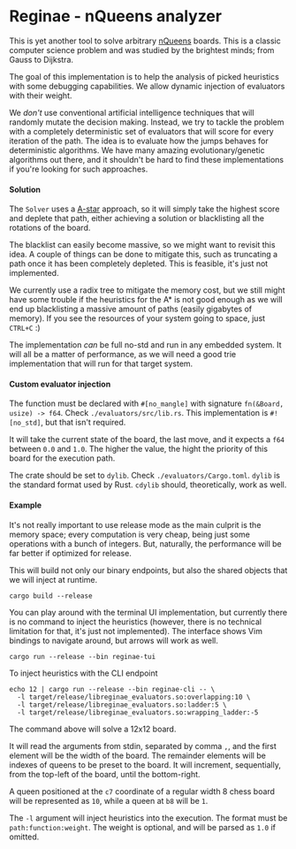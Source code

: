 # Reginae - nQueens analyzer

This is yet another tool to solve arbitrary [nQueens](https://en.wikipedia.org/wiki/Eight_queens_puzzle) boards. This is a classic computer science problem and was studied by the brightest minds; from Gauss to Dijkstra.

The goal of this implementation is to help the analysis of picked heuristics with some debugging capabilities. We allow dynamic injection of evaluators with their weight.

We *don't* use conventional artificial intelligence techniques that will randomly mutate the decision making. Instead, we try to tackle the problem with a completely deterministic set of evaluators that will score for every iteration of the path. The idea is to evaluate how the jumps behaves for deterministic algorithms. We have many amazing evolutionary/genetic algorithms out there, and it shouldn't be hard to find these implementations if you're looking for such approaches.

#### Solution

The `Solver` uses a [A-star](https://en.wikipedia.org/wiki/A*_search_algorithm) approach, so it will simply take the highest score and deplete that path, either achieving a solution or blacklisting all the rotations of the board.

The blacklist can easily become massive, so we might want to revisit this idea. A couple of things can be done to mitigate this, such as truncating a path once it has been completely depleted. This is feasible, it's just not implemented.

We currently use a radix tree to mitigate the memory cost, but we still might have some trouble if the heuristics for the A* is not good enough as we will end up blacklisting a massive amount of paths (easily gigabytes of memory). If you see the resources of your system going to space, just `CTRL+C` :)

The implementation *can* be full no-std and run in any embedded system. It will all be a matter of performance, as we will need a good trie implementation that will run for that target system.

#### Custom evaluator injection

The function must be declared with `#[no_mangle]` with signature `fn(&Board, usize) -> f64`. Check `./evaluators/src/lib.rs`. This implementation is `#![no_std]`, but that isn't required.

It will take the current state of the board, the last move, and it expects a `f64` between `0.0` and `1.0`. The higher the value, the hight the priority of this board for the execution path.

The crate should be set to `dylib`. Check `./evaluators/Cargo.toml`. `dylib` is the standard format used by Rust. `cdylib` should, theoretically, work as well.

#### Example

It's not really important to use release mode as the main culprit is the memory space; every computation is very cheap, being just some operations with a bunch of integers. But, naturally, the performance will be far better if optimized for release.

This will build not only our binary endpoints, but also the shared objects that we will inject at runtime.
```shell
cargo build --release
```

You can play around with the terminal UI implementation, but currently there is no command to inject the heuristics (however, there is no technical limitation for that, it's just not implemented). The interface shows Vim bindings to navigate around, but arrows will work as well.
```shell
cargo run --release --bin reginae-tui
```

To inject heuristics with the CLI endpoint
```shell
echo 12 | cargo run --release --bin reginae-cli -- \
  -l target/release/libreginae_evaluators.so:overlapping:10 \
  -l target/release/libreginae_evaluators.so:ladder:5 \
  -l target/release/libreginae_evaluators.so:wrapping_ladder:-5
```

The command above will solve a 12x12 board.

It will read the arguments from stdin, separated by comma `,`, and the first element will be the width of the board. The remainder elements will be indexes of queens to be preset to the board. It will increment, sequentially, from the top-left of the board, until the bottom-right.

A queen positioned at the `c7` coordinate of a regular width 8 chess board will be represented as `10`, while a queen at `b8` will be `1`.

The `-l` argument will inject heuristics into the execution. The format must be `path:function:weight`. The weight is optional, and will be parsed as `1.0` if omitted.
